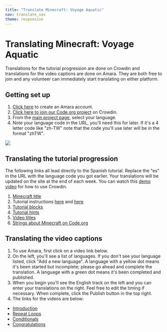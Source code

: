 ```yaml
---
title: "Translate Minecraft: Voyage Aquatic"
nav: translate_nav
theme: responsive
---
```


# Translating Minecraft: Voyage Aquatic
Translations for the tutorial progression are done on Crowdin and translations for the video captions are done on Amara. They are both free to join and any volunteer can immediately start translating on either platform.

## Getting set up

1. [Click here](https://amara.org/en/auth/login/?next=/) to create an Amara account.
1. [Click here to join our Code.org project](https://crowdin.com/project/codeorg) on Crowdin.
1. From the [main project page](https://crowdin.com/project/codeorg), select your language.
1. Note your language code in the URL, you'll need this for later. If it's a 4 letter code like "zh-TW" note that the code you'll use later will be in the format "zhTW".

<img src="/images/fit-500/translate-find-code.jpg" style="max-width: 100%;"> 

## Translating the tutorial progression
The following links all lead directly to the Spanish tutorial. Replace the "es" in the URL with the language code you got earlier. Your translations will be updated on the site at the end of each week. You can watch this [demo video](/files/crowdin.swf) for how to use Crowdin.

1. [Minecraft title](https://crowdin.com/translate/codeorg/63/enus-es#q=aquatic+title)
1. Tutorial instructions [here](https://crowdin.com/translate/codeorg/551/enus-es#q=%22HOC+2018%22) and [here](https://crowdin.com/translate/codeorg/318/enus-es#q=%22HOC+2018%22)
1. [Tutorial blocks](https://crowdin.com/translate/codeorg/639/enus-es#q=craft_)
1. [Tutorial hints](https://crowdin.com/translate/codeorg/552/enus-es#q=%22HOC+2018%22)
1. [Video titles](https://crowdin.com/translate/codeorg/41/enus-es#q=mc_2018)
1. [Strings about Minecraft on Code.org](https://crowdin.com/translate/codeorg/all/enus-es#q=hoc2018_mc)

## Translating the video captions

1. To use Amara, first click on a video link below.
1. On the left, you'll see a list of languages. If you don't see your language listed, click "Add a new language". A language with a yellow dot means it's been started but incomplete; please go ahead and complete the translation. A language with a green dot means it's been completed and published.
1. When you begin you'll see the English track on the left and you can enter your translations on the right. Feel free to edit the timing if necessary. When complete, click the Publish button in the top right.
1. The links for the videos are below:
  * [Introduction](https://amara.org/en/videos/W46RPmKorye7)
  * [Repeat Loops](https://amara.org/en/videos/lWst1Qvj340Y)
  * [Conditionals](https://amara.org/en/videos/oOsTiTEq4x2N)
  * [Congratulations](https://amara.org/en/videos/R7H1NwmgC2N3)
